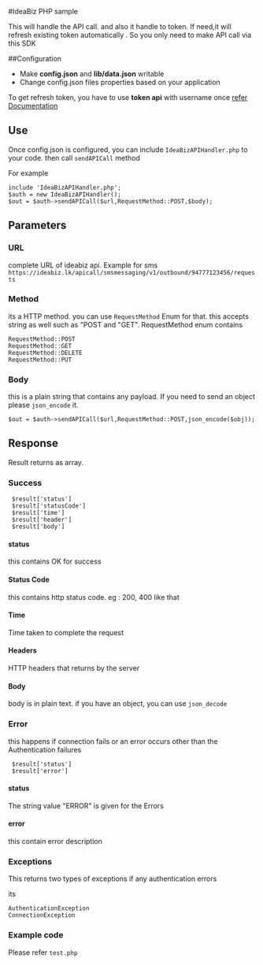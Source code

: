 #IdeaBiz PHP sample

This will handle the API call. and also it handle to token. If need,it will refresh existing token automatically . So you only need to make API call via this SDK

##Configuration
* Make **config.json** and **lib/data.json** writable
* Change config.json files properties based on your application


To get refresh token, you have to use **token api** with username once [ refer Documentation](http://docs.ideabiz.lk/en/Authorization/Authorization%20v1)

## Use
Once config.json is configured, you can include `IdeaBizAPIHandler.php` to your code. then call `sendAPICall` method 

For example

```
include 'IdeaBizAPIHandler.php';
$auth = new IdeaBizAPIHandler();
$out = $auth->sendAPICall($url,RequestMethod::POST,$body);
```

## Parameters
### URL
 complete URL of ideabiz api. Example for sms `https://ideabiz.lk/apicall/smsmessaging/v1/outbound/94777123456/requests`
### Method
 its a HTTP method. you can use `RequestMethod` Enum for that. this accepts string as well such as "POST and "GET". RequestMethod enum contains

```
RequestMethod::POST
RequestMethod::GET
RequestMethod::DELETE
RequestMethod::PUT

```

### Body
this is a plain string that contains any payload. If you need to send an object please `json_encode` it.

```
$out = $auth->sendAPICall($url,RequestMethod::POST,json_encode($obj));

```


## Response
Result returns as array. 

### Success

```
 $result['status'] 
 $result['statusCode'] 
 $result['time']
 $result['header']
 $result['body']

```

#### status 
this contains OK for success

#### Status Code
this contains http status code. eg : 200, 400 like that

#### Time
Time taken to complete the request

#### Headers
HTTP headers that returns by the server

#### Body
body is in plain text. if you have an object, you can use `json_decode` 



### Error
 this happens if connection fails or an error occurs other than the Authentication failures


```
 $result['status'] 
 $result['error'] 
```


#### status 
The string value "ERROR" is given for the Errors

#### error
this contain error description

 
### Exceptions
This returns two types of exceptions if any authentication errors

its
```
AuthenticationException
ConnectionException
```


### Example code
Please refer `test.php`


